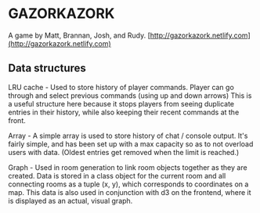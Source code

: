 # GAZORKAZORK
A game by Matt, Brannan, Josh, and Rudy.
[http://gazorkazork.netlify.com](http://gazorkazork.netlify.com)

## Data structures ##
LRU cache - Used to store history of player commands.  Player can go through and select previous commands (using up and down arrows) This is a useful structure here because it stops players from seeing duplicate entries in their history, while also keeping their recent commands at the front.

Array - A simple array is used to store history of chat / console output. It's fairly simple, and has been set up with a max capacity so as to not overload users with data. (Oldest entries get removed when the limit is reached.)

Graph - Used in room generation to link room objects together as they are created. Data is stored in a class object for the current room and all connecting rooms as a tuple (x, y), which corresponds to coordinates on a map. This data is also used in conjunction with d3 on the frontend, where it is displayed as an actual, visual graph.
